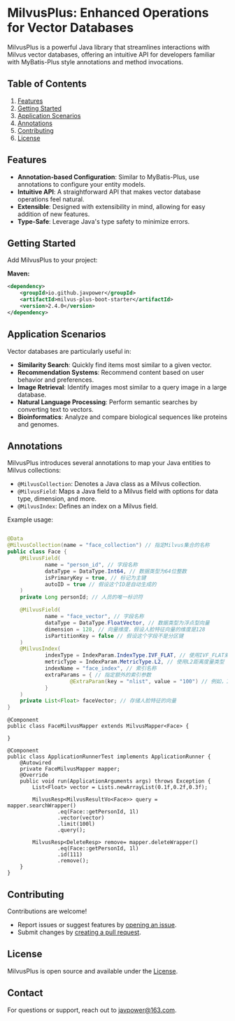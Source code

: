 # MilvusPlus: Enhanced Operations for Vector Databases

MilvusPlus is a powerful Java library that streamlines interactions with Milvus vector databases, offering an intuitive API for developers familiar with MyBatis-Plus style annotations and method invocations.

## Table of Contents

1. [Features](#features)
2. [Getting Started](#getting-started)
3. [Application Scenarios](#application-scenarios)
4. [Annotations](#annotations)
5. [Contributing](#contributing)
6. [License](#license)

## Features

- **Annotation-based Configuration**: Similar to MyBatis-Plus, use annotations to configure your entity models.
- **Intuitive API**: A straightforward API that makes vector database operations feel natural.
- **Extensible**: Designed with extensibility in mind, allowing for easy addition of new features.
- **Type-Safe**: Leverage Java's type safety to minimize errors.

## Getting Started

Add MilvusPlus to your project:

**Maven:**
```xml
<dependency>
    <groupId>io.github.javpower</groupId>
    <artifactId>milvus-plus-boot-starter</artifactId>
    <version>2.4.0</version>
</dependency>
```

## Application Scenarios

Vector databases are particularly useful in:

- **Similarity Search**: Quickly find items most similar to a given vector.
- **Recommendation Systems**: Recommend content based on user behavior and preferences.
- **Image Retrieval**: Identify images most similar to a query image in a large database.
- **Natural Language Processing**: Perform semantic searches by converting text to vectors.
- **Bioinformatics**: Analyze and compare biological sequences like proteins and genomes.

## Annotations

MilvusPlus introduces several annotations to map your Java entities to Milvus collections:

- `@MilvusCollection`: Denotes a Java class as a Milvus collection.
- `@MilvusField`: Maps a Java field to a Milvus field with options for data type, dimension, and more.
- `@MilvusIndex`: Defines an index on a Milvus field.

Example usage:

```java

@Data
@MilvusCollection(name = "face_collection") // 指定Milvus集合的名称
public class Face {
    @MilvusField(
            name = "person_id", // 字段名称
            dataType = DataType.Int64, // 数据类型为64位整数
            isPrimaryKey = true, // 标记为主键
            autoID = true // 假设这个ID是自动生成的
    )
    private Long personId; // 人员的唯一标识符

    @MilvusField(
            name = "face_vector", // 字段名称
            dataType = DataType.FloatVector, // 数据类型为浮点型向量
            dimension = 128, // 向量维度，假设人脸特征向量的维度是128
            isPartitionKey = false // 假设这个字段不是分区键
    )
    @MilvusIndex(
            indexType = IndexParam.IndexType.IVF_FLAT, // 使用IVF_FLAT索引类型
            metricType = IndexParam.MetricType.L2, // 使用L2距离度量类型
            indexName = "face_index", // 索引名称
            extraParams = { // 指定额外的索引参数
                    @ExtraParam(key = "nlist", value = "100") // 例如，IVF的nlist参数
            }
    )
    private List<Float> faceVector; // 存储人脸特征的向量
}
```
```
@Component
public class FaceMilvusMapper extends MilvusMapper<Face> {
    
}

@Component
public class ApplicationRunnerTest implements ApplicationRunner {
    @Autowired
    private FaceMilvusMapper mapper;
    @Override
    public void run(ApplicationArguments args) throws Exception {
        List<Float> vector = Lists.newArrayList(0.1f,0.2f,0.3f);

        MilvusResp<MilvusResultVo<Face>> query =  mapper.searchWrapper()
                .eq(Face::getPersonId, 1l)
                .vector(vector)
                .limit(100l)
                .query();

        MilvusResp<DeleteResp> remove= mapper.deleteWrapper()
                .eq(Face::getPersonId, 1l)
                .id(111)
                .remove();
    }
}

```

## Contributing

Contributions are welcome!

- Report issues or suggest features by [opening an issue](https://github.com/yourusername/MilvusPlus/issues/new).
- Submit changes by [creating a pull request](https://github.com/yourusername/MilvusPlus/compare).

## License

MilvusPlus is open source and available under the [License](https://github.com/yourusername/MilvusPlus/blob/master/LICENSE).

## Contact

For questions or support, reach out to [javpower@163.com](mailto:javpower@163.com).
